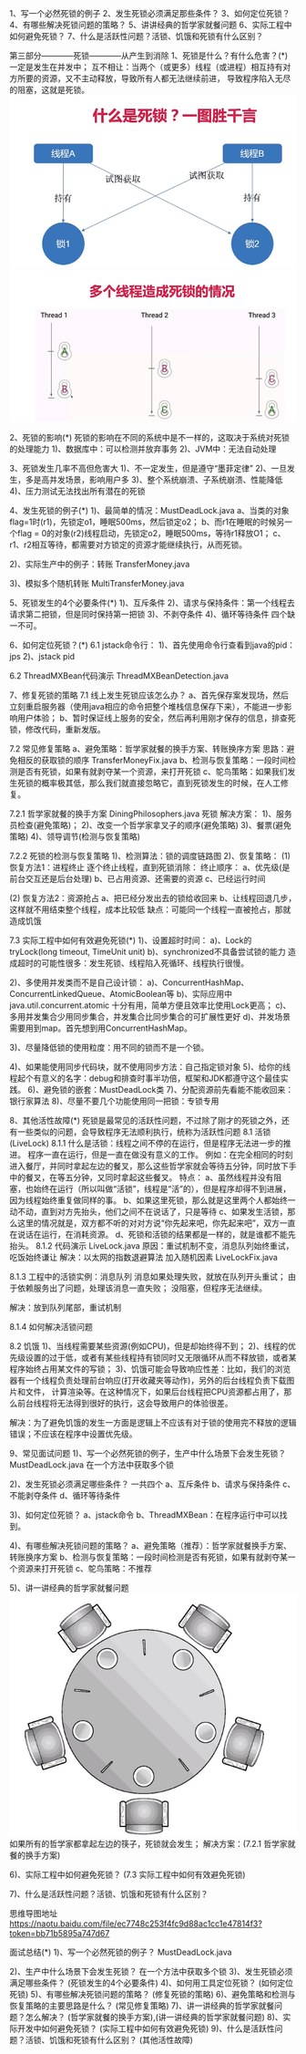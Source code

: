 1、写一个必然死锁的例子
2、发生死锁必须满足那些条件？
3、如何定位死锁？
4、有哪些解决死锁问题的策略？
5、讲讲经典的哲学家就餐问题
6、实际工程中如何避免死锁？
7、什么是活跃性问题？活锁、饥饿和死锁有什么区别？

第三部分————死锁————从产生到消除
1、死锁是什么？有什么危害？(*)
一定是发生在并发中；
互不相让：当两个（或更多）线程（或进程）相互持有对方所要的资源，又不主动释放，导致所有人都无法继续前进，
导致程序陷入无尽的阻塞，这就是死锁。
![binaryTree](../img/死锁.png "binaryTree")
![binaryTree](../img/多线程造成死锁.png "binaryTree")

2、死锁的影响(*)
死锁的影响在不同的系统中是不一样的，这取决于系统对死锁的处理能力
1)、数据库中：可以检测并放弃事务
2)、JVM中：无法自动处理

3、死锁发生几率不高但危害大
1)、不一定发生，但是遵守“墨菲定律”
2)、一旦发生，多是高并发场景，影响用户多
3)、整个系统崩溃、子系统崩溃、性能降低
4)、压力测试无法找出所有潜在的死锁

4、发生死锁的例子(*)
1)、最简单的情况：MustDeadLock.java
a、当类的对象flag=1时(r1)，先锁定o1，睡眠500ms，然后锁定o2；
b、而r1在睡眠的时候另一个flag = 0的对象(r2)线程启动，先锁定o2，睡眠500ms，等待r1释放O1；
c、r1、r2相互等待，都需要对方锁定的资源才能继续执行，从而死锁。

2)、实际生产中的例子：转账
TransferMoney.java

3)、模拟多个随机转账
MultiTransferMoney.java

5、死锁发生的4个必要条件(*)
1)、互斥条件
2)、请求与保持条件：第一个线程去请求第二把锁，但是同时保持第一把锁
3)、不剥夺条件
4)、循环等待条件
四个缺一不可。

6、如何定位死锁？(*)
6.1 jstack命令行：
1)、首先使用命令行查看到java的pid：jps
2)、jstack pid

6.2 ThreadMXBean代码演示
ThreadMXBeanDetection.java

7、修复死锁的策略
7.1 线上发生死锁应该怎么办？
a、首先保存案发现场，然后立刻重启服务器（使用java相应的命令把整个堆栈信息保存下来），不能进一步影响用户体验；
b、暂时保证线上服务的安全，然后再利用刚才保存的信息，排查死锁，修改代码，重新发版。

7.2 常见修复策略
a、避免策略：哲学家就餐的换手方案、转账换序方案
思路：避免相反的获取锁的顺序
TransferMoneyFix.java
b、检测与恢复策略：一段时间检测是否有死锁，如果有就剥夺某一个资源，来打开死锁
c、鸵鸟策略：如果我们发生死锁的概率极其低，那么我们就直接忽略它，直到死锁发生的时候，在人工修复。

7.2.1 哲学家就餐的换手方案
DiningPhilosophers.java 死锁
解决方案：
1)、服务员检查(避免策略)；
2)、改变一个哲学家拿叉子的顺序(避免策略)
3)、餐票(避免策略)
4)、领导调节(检测与恢复策略)

7.2.2 死锁的检测与恢复策略
1)、检测算法：锁的调度链路图
2)、恢复策略：
(1) 恢复方法1：进程终止
逐个终止线程，直到死锁消除：
终止顺序：
a、优先级(是前台交互还是后台处理)
b、已占用资源、还需要的资源
c、已经运行时间

(2) 恢复方法2：资源抢占
a、把已经分发出去的锁给收回来
b、让线程回退几步，这样就不用结束整个线程，成本比较低
 缺点：可能同一个线程一直被抢占，那就造成饥饿
 
7.3 实际工程中如何有效避免死锁(*)
1)、设置超时时间：
 a)、Lock的tryLock(long timeout, TimeUnit unit)
 b)、synchronized不具备尝试锁的能力
 造成超时的可能性很多：发生死锁、线程陷入死循环、线程执行很慢。
 
2)、多使用并发类而不是自己设计锁：
 a)、ConcurrentHashMap、ConcurrentLinkedQueue、AtomicBoolean等
 b)、实际应用中 java.util.concurrent.atomic 十分有用，简单方便且效率比使用Lock更高；
 c)、多用并发集合少用同步集合，并发集合比同步集合的可扩展性更好
 d)、并发场景需要用到map。首先想到用ConcurrentHashMap。
 
3)、尽量降低锁的使用粒度：用不同的锁而不是一个锁。
 
4)、如果能使用同步代码块，就不使用同步方法：自己指定锁对象
5)、给你的线程起个有意义的名字：debug和排查时事半功倍，框架和JDK都遵守这个最佳实践。
6)、避免锁的嵌套：MustDeadLock类
7)、分配资源前先看能不能收回来：银行家算法
8)、尽量不要几个功能使用同一把锁：专锁专用
 
8、其他活性故障(*)
 死锁是最常见的活跃性问题，不过除了刚才的死锁之外，还有一些类似的问题，会导致程序无法顺利执行，统称为活跃性问题
8.1 活锁(LiveLock)
8.1.1 什么是活锁：线程之间不停的在运行，但是程序无法进一步的推进。
 程序一直在运行，但是一直在做没有意义的工作。
 例如：在完全相同的时刻进入餐厅，并同时拿起左边的餐叉，那么这些哲学家就会等待五分钟，同时放下手中的餐叉，在等五分钟，又同时拿起这些餐叉。
 特点：
 a、虽然线程并没有阻塞，也始终在运行（所以叫做“活锁”，线程是“活”的），但是程序却得不到进展，因为线程始终重复做同样的事。
 b、如果这里死锁，那么就是这里两个人都始终一动不动，直到对方先抬头，他们之间不在说话了，只是等待
 c、如果发生活锁，那么这里的情况就是，双方都不听的对对方说“你先起来吧，你先起来吧”，双方一直在说话在运行，在消耗资源。
 d、死锁和活锁的结果都是一样的，就是谁都不能先抬头。
8.1.2 代码演示
 LiveLock.java
原因：重试机制不变，消息队列始终重试，吃饭始终谦让
解决：以太网的指数退避算法
加入随机因素 LiveLockFix.java

8.1.3 工程中的活锁实例：消息队列
消息如果处理失败，就放在队列开头重试；
由于依赖服务出了问题，处理该消息一直失败；
没阻塞，但程序无法继续。
 
解决：放到队列尾部，重试机制

8.1.4 如何解决活锁问题

8.2 饥饿
1)、当线程需要某些资源(例如CPU)，但是却始终得不到；
2)、线程的优先级设置的过于低，或者有某些线程持有锁同时又无限循环从而不释放锁，或者某程序始终占用某文件的写锁；
3)、饥饿可能会导致响应性差：比如，我们的浏览器有一个线程负责处理前台响应(打开收藏夹等动作)，另外的后台线程负责下载图片和文件，
计算渲染等。在这种情况下，如果后台线程把CPU资源都占用了，那么前台线程将无法得到很好的执行，这会导致用户的体验很差。

解决：为了避免饥饿的发生一方面是逻辑上不应该有对于锁的使用完不释放的逻辑错误；不应该在程序中设置优先级。

9、常见面试问题
1)、写一个必然死锁的例子，生产中什么场景下会发生死锁？
MustDeadLock.java
在一个方法中获取多个锁

2)、发生死锁必须满足哪些条件？
一共四个
a、互斥条件
b、请求与保持条件
c、不能剥夺条件
d、循环等待条件

3)、如何定位死锁？
a、jstack命令
b、ThreadMXBean：在程序运行中可以找到。

4)、有哪些解决死锁问题的策略？
a、避免策略（推荐）：哲学家就餐换手方案、转账换序方案
b、检测与恢复策略：一段时间检测是否有死锁，如果有就剥夺某一个资源来打开死锁
c、鸵鸟策略：不推荐

5)、讲一讲经典的哲学家就餐问题
![binaryTree](../img/哲学家就餐问题.png "binaryTree")
如果所有的哲学家都拿起左边的筷子，死锁就会发生；
解决方案：(7.2.1 哲学家就餐的换手方案)

6)、实际工程中如何避免死锁？
 (7.3 实际工程中如何有效避免死锁)
 
7)、什么是活跃性问题？活锁、饥饿和死锁有什么区别？

思维导图地址
https://naotu.baidu.com/file/ec7748c253f4fc9d88ac1cc1e47814f3?token=bb71b5895a747d67

面试总结(*)
1)、写一个必然死锁的例子？
MustDeadLock.java

2)、生产中什么场景下会发生死锁？
在一个方法中获取多个锁
3)、发生死锁必须满足哪些条件？
(死锁发生的4个必要条件)
4)、如何用工具定位死锁？
(如何定位死锁)
5)、有哪些解决死锁问题的策略？
(修复死锁的策略)
6)、避免策略和检测与恢复策略的主要思路是什么？
(常见修复策略)
7)、讲一讲经典的哲学家就餐问题？怎么解决？
(哲学家就餐的换手方案),(讲一讲经典的哲学家就餐问题)
8)、实际开发中如何避免死锁？
(实际工程中如何有效避免死锁)
9)、什么是活跃性问题？活锁、饥饿和死锁有什么区别？
(其他活性故障)